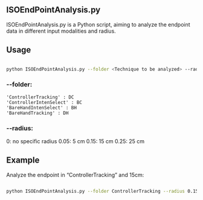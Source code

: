 ## ISOEndPointAnalysis.py

ISOEndPointAnalysis.py is a Python script, aiming to analyze the endpoint data in different input modalities and radius.

## Usage

```Bash

python ISOEndPointAnalysis.py --folder <Technique to be analyzed> --radius <Radius to be analyzed>

```

### --folder:

    'ControllerTracking' : DC
    'ControllerIntenSelect' : BC
    'BareHandIntenSelect' : BH
    'BareHandTracking' : DH

### --radius:

0: no specific radius
0.05: 5 cm
0.15: 15 cm
0.25: 25 cm

## Example

Analyze the endpoint in “ControllerTracking” and 15cm:

```Bash

python ISOEndPointAnalysis.py --folder ControllerTracking --radius 0.15
```
